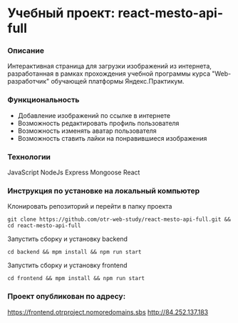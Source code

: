 # Учебный проект: react-mesto-api-full

### Описание
Интерактивная страница для загрузки изображений из интернета, 
разработанная в рамках прохождения учебной программы курса
"Web-разработчик" обучающей платформы Яндекс.Практикум.
### Функциональность
<!-- * Аутентификация по api -->
* Добавление изображений по ссылке в интернете
* Возможность редактировать профиль пользователя
* Возможность изменять аватар пользователя
* Возможность ставить лайки на понравившиеся изображения
### Технологии
JavaScript
NodeJs
Express
Mongoose
React
### Инструкция по установке на локальный компьютер
Клонировать репозиторий и перейти в папку проекта
```
git clone https://github.com/otr-web-study/react-mesto-api-full.git && cd react-mesto-api-full
```
Запустить сборку и установку backend
```
cd backend && mpm install && npm run start
```
Запустить сборку и установку frontend
```
cd frontend && mpm install && npm run start
```
### Проект опубликован по адресу:
https://frontend.otrproject.nomoredomains.sbs
http://84.252.137.183
